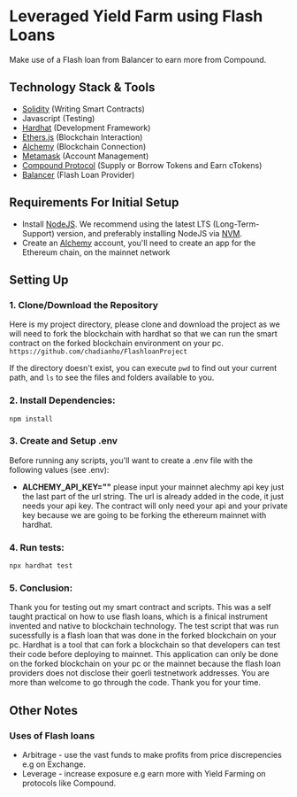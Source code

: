 # Leveraged Yield Farm using Flash Loans

Make use of a Flash loan from Balancer to earn more from Compound. 

## Technology Stack & Tools

- [Solidity](https://docs.soliditylang.org/en/v0.8.17/) (Writing Smart Contracts)
- Javascript (Testing)
- [Hardhat](https://hardhat.org/) (Development Framework)
- [Ethers.js](https://docs.ethers.io/v5/) (Blockchain Interaction)
- [Alchemy](https://www.alchemy.com/) (Blockchain Connection)
- [Metamask](https://metamask.io/) (Account Management)
- [Compound Protocol](https://app.compound.finance/) (Supply or Borrow Tokens and Earn cTokens)
- [Balancer](https://docs.balancer.fi/guides/arbitrageurs/flash-loans.html) (Flash Loan Provider)

## Requirements For Initial Setup
- Install [NodeJS](https://nodejs.org/en/). We recommend using the latest LTS (Long-Term-Support) version, and preferably installing NodeJS via [NVM](https://github.com/nvm-sh/nvm#intro).
- Create an [Alchemy](https://www.alchemy.com/) account, you'll need to create an app for the Ethereum chain, on the mainnet network

## Setting Up
### 1. Clone/Download the Repository
Here is my project directory, please clone and download the project as we will need to fork the blockchain with hardhat so that we can run the smart contract on the forked blockchain environment on your pc. 
`https://github.com/chadianho/FlashloanProject`

If the directory doesn't exist, you can execute `pwd` to find out your current path, and `ls` to see the files and folders available to you.

### 2. Install Dependencies:
`npm install`

### 3. Create and Setup .env
Before running any scripts, you'll want to create a .env file with the following values (see .env):

- **ALCHEMY_API_KEY=""**
please input your mainnet alechmy api key just the last part of the url string. The url is already added in the code, it just needs your api key. The contract will only need your api and your private key because we are going to be forking the ethereum mainnet with hardhat. 

### 4. Run tests:
`npx hardhat test`

### 5. Conclusion:
Thank you for testing out my smart contract and scripts. This was a self taught practical on how to use flash loans, which is a finical instrument invented and native to blockchain technology. The test script that was run sucessfully is a flash loan that was done in the forked blockchain on your pc. Hardhat is a tool that can fork a blockchain so that developers can test their code before deploying to mainnet. This application can only be done on the forked blockchain on your pc or the mainnet because the flash loan providers does not disclose their goerli testnetwork addresses. You are more than welcome to go through the code. Thank you for your time.  

## Other Notes
### Uses of Flash loans
  * Arbitrage - use the vast funds to make profits from price discrepencies e.g on Exchange.
  * Leverage - increase exposure e.g earn more with Yield Farming on protocols like Compound.
  
